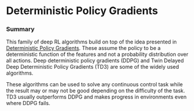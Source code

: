 # Deterministic Policy Gradients

### Summary 
This family of deep RL algorithms build on top of the idea presented in [Deterministic Policy Gradients](http://proceedings.mlr.press/v32/silver14.pdf). These assume the policy to be a deterministic function of the features and not a probability distribution over all actions. Deep deterministic policy gradients (DDPG) and Twin Delayed Deep Deterministic Policy Gradients (TD3) are some of the widely used algorithms.

These algorithms can be used to solve any continuous control task while the result may or may not be good depending on the difficulty of the task. TD3 usually outperforms DDPG and makes progress in environments even where DDPG fails.